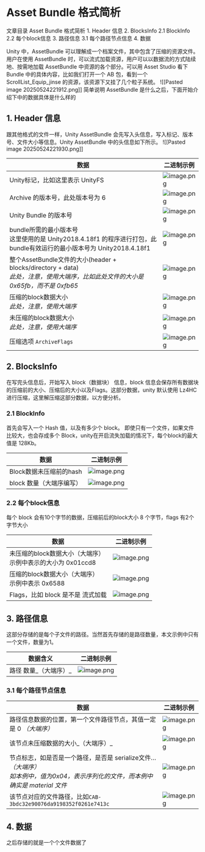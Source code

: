 # Asset Bundle 格式简析
文章目录
Asset Bundle 格式简析
	1. Header 信息
	2. BlocksInfo
		2.1 BlockInfo
		2.2 每个block信息
	3. 路径信息
		3.1 每个路径节点信息
	4. 数据

Unity 中，AssetBundle 可以理解成一个档案文件，其中包含了压缩的资源文件。用户在使用 AssetBundle 时，可以流式加载资源，用户可以以数据流的方式陆续地、按需地加载 AssetBundle 中资源的各个部分。可以用 Asset Studio 看下 Bundle 中的具体内容，比如我们打开一个 AB 包，看到一个 ScrollList_Equip_jinse 的资源，该资源下又挂了几个粒子系统。
![[Pasted image 20250524221912.png]]
简单说明 AssetBundle 是什么之后，下面开始介绍下中的数据具体是什么样的

## 1. Header 信息
跟其他格式的文件一样，Unity AssetBundle 会先写入头信息，写入标记、版本号、文件大小等信息。Unity AssetBundle 中的头信息如下所示。
![[Pasted image 20250524221930.png]]

| 数据                                                                                                   | 二进制示例                                                                                     |
| ---------------------------------------------------------------------------------------------------- | ----------------------------------------------------------------------------------------- |
| Unity标记，比如这里表示 UnityFS                                                                               | ![image.png](https://i-blog.csdnimg.cn/blog_migrate/305a9a57b7521f113b86218504ca7b38.png) |
| Archive 的版本号，此处版本号为 6                                                                                | ![image.png](https://i-blog.csdnimg.cn/blog_migrate/5de45cbce6e6b03b3c1b2dbb17830823.png) |
| Unity Bundle 的版本号                                                                                    | ![image.png](https://i-blog.csdnimg.cn/blog_migrate/2ec47176a9e0951aca0849fe6fd476b2.png) |
| bundle所需的最小版本号  <br>这里使用的是 Unity2018.4.18f1 的程序进行打包，此bundle有效运行的最小版本号为 Unity2018.4.18f1              | ![image.png](https://i-blog.csdnimg.cn/blog_migrate/a09a6dfcd6a671498055480486f01c38.png) |
| 整个AssetBundle文件的大小(header + blocks/directory + data)  <br>_此处，注意，使用大端序，比如此处文件的大小是 0x65fb，而不是 0xfb65_ | ![image.png](https://i-blog.csdnimg.cn/blog_migrate/7960af1bdcba80bc351ab6025eb4403f.png) |
| 压缩的block数据大小  <br>_此处，注意，使用大端序_                                                                      | ![image.png](https://i-blog.csdnimg.cn/blog_migrate/326b0b8f2fd8e25c155d701ad8774202.png) |
| 未压缩的block数据大小  <br>_此处，注意，使用大端序_                                                                     | ![image.png](https://i-blog.csdnimg.cn/blog_migrate/294370fb993d0c91f8d6f4a53d700898.png) |
| 压缩选项 `ArchiveFlags`                                                                                  | ![image.png](https://i-blog.csdnimg.cn/blog_migrate/2cbd027e1ad1c61f99ff7b084b857c72.png) |
## 2. BlocksInfo
在写完头信息后，开始写入 block（数据块） 信息，block 信息会保存所有数据块的压缩前的大小、压缩后的大小以及Flags。这部分数据，unity 默认使用 Lz4HC 进行压缩，这里解压缩这部分数据，以方便分析。

### 2.1 BlockInfo
首先会写入一个 Hash 值，以及有多少个 block。
即使只有一个文件，如果文件比较大，也会存成多个 Block，unity在开启流失加载的情况下，每个block的最大值是 128Kb。

| 数据               | 二进制示例                                                                                     |
| ---------------- | ----------------------------------------------------------------------------------------- |
| Block数据未压缩前的hash | ![image.png](https://i-blog.csdnimg.cn/blog_migrate/44a8feb2ee53d6dbfc49354312067aa7.png) |
| block 数量（大端序编写）  | ![image.png](https://i-blog.csdnimg.cn/blog_migrate/d02bfc28e210bd9d8c92341523e8f24a.png) |

### 2.2 每个block信息
每个 block 会有10个字节的数据，压缩前后的block大小 8 个字节，flags 有2个字节大小

|数据|二进制示例|
|---|---|
|未压缩的block数据大小（大端序）  <br>示例中表示的大小为 0x01ccd8|![image.png](https://i-blog.csdnimg.cn/blog_migrate/a31673fd7aa000bb3b2de7781227eb38.png)|
|压缩的block数据大小（大端序）  <br>示例中表示 0x6588|![image.png](https://i-blog.csdnimg.cn/blog_migrate/1690a0b426ae2d13bd704a77f9b1fe6f.png)|
|Flags，比如 block 是不是 流式加载|![image.png](https://i-blog.csdnimg.cn/blog_migrate/33ee2f1608ec6ebd9cec54feccc44329.png)|

## 3. 路径信息
这部分存储的是每个子文件的路径。当然首先存储的是路径数量，本文示例中只有一个文件，数量为1。

|数据含义|二进制示例|
|---|---|
|路径 数量_（大端序）_|![image.png](https://i-blog.csdnimg.cn/blog_migrate/df6786b30f0dbaf3b2037a995765337f.png)|
### 3.1 每个路径节点信息
| 数据                                                                                    | 二进制示例                                                                                     |
| ------------------------------------------------------------------------------------- | ----------------------------------------------------------------------------------------- |
| 路径信息数据的位置，第一个文件路径节点，其值一定是 0 _（大端序）_                                                   | ![image.png](https://i-blog.csdnimg.cn/blog_migrate/8cd0b11673ba05a1996e5ab593cba775.png) |
| 该节点未压缩数据的大小_（大端序）_                                                                    | ![image.png](https://i-blog.csdnimg.cn/blog_migrate/1dd1c52b4fc2dddbc64dbcc71552e884.png) |
| 节点标志，如是否是一个路径，是否是 serialize文件…_（大端序）_  <br>_如本例中，值为0x04，表示序列化的文件，而本例中确实是 material 文件_ | ![image.png](https://i-blog.csdnimg.cn/blog_migrate/6134c6cf2cf778d85ddc44d4122d69ae.png) |
| 该节点对应的文件路径，比如`CAB-3bdc32e90076da9198352f0261e7413c`                                   | ![image.png](https://i-blog.csdnimg.cn/blog_migrate/0852dfef2872a26836dbd104583dd5ea.png) |
## 4. 数据
之后存储的就是一个个文件数据了
